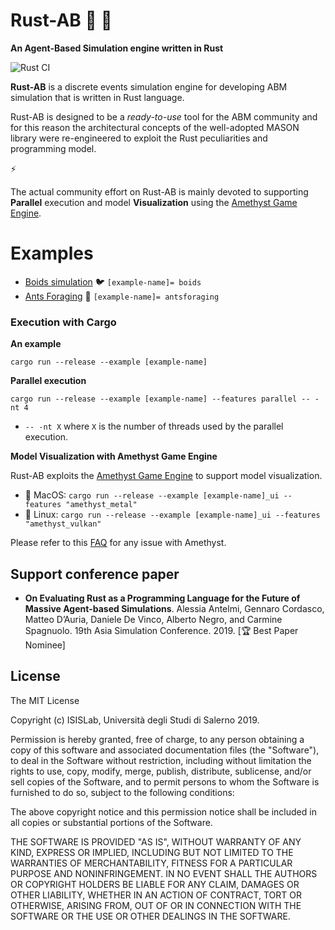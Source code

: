 # Rust-AB 🚀 🤖
**An Agent-Based Simulation engine written in Rust**
 
![Rust CI](https://github.com/spagnuolocarmine/rust-ab/workflows/Rust%20CI/badge.svg)

**Rust-AB** is a discrete events simulation engine for developing ABM simulation that is written in Rust language. 

Rust-AB is designed to be a _ready-to-use_ tool for the ABM community and for this reason the architectural concepts of the well-adopted MASON library were re-engineered to exploit the Rust peculiarities and programming model.

:zap: 

The actual community effort on Rust-AB is mainly devoted to supporting **Parallel** execution and model **Visualization** using the [Amethyst Game Engine](https://amethyst.rs).

# Examples
- [Boids simulation](https://github.com/spagnuolocarmine/rust-ab/tree/master/examples/boids) :bird: ```[example-name]= boids```
- [Ants  Foraging](https://github.com/spagnuolocarmine/rust-ab/tree/master/examples/antsforaging) :ant: ```[example-name]= antsforaging```

### Execution with Cargo

**An example**

```cargo run --release --example [example-name] ``` 

**Parallel execution**

```cargo run --release --example [example-name] --features parallel -- -nt 4```
- ```-- -nt X``` where ```X``` is the number of threads used by the parallel execution.

**Model Visualization with Amethyst Game Engine**

Rust-AB exploits the [Amethyst Game Engine](https://amethyst.rs) to support model visualization.

 - :apple: MacOS: ```cargo run --release --example [example-name]_ui --features "amethyst_metal"```  
 - :penguin: Linux: ```cargo run --release --example [example-name]_ui --features "amethyst_vulkan"```

Please refer to this [FAQ]() for any issue with Amethyst.
 
 
<!--
## Boids Simulation Example

The Boids model by C. Raynolds, 1986, is a steering behavior ABM for autonomous agents, which simulates the flocking behavior of birds. The agent behavior is derived by a linear combination of three independent rules: _Separation_: steer in order to avoid crowding local flockmates; _Alignment_: steer towards the average heading of local flockmates; _Cohesion_: steer to move towards the average position (center of mass) of local flockmates.

- Single core execution: ```cargo run --release --example boids```
- Multiple core execution: ```cargo run --release --example boids --features parallel -- --nt 4```

## Boids Simulation Example

The Boids model by C. Raynolds, 1986, is a steering behavior ABM for autonomous agents, which simulates the flocking behavior of birds. The agent behavior is derived by a linear combination of three independent rules: _Separation_: steer in order to avoid crowding local flockmates; _Alignment_: steer towards the average heading of local flockmates; _Cohesion_: steer to move towards the average position (center of mass) of local flockmates.


### Agent definition

A Rust-AB agent is a struct contains all the local agent data. For our exampel, we have to define a new struct named _Bird_ that emulate the concept of a bird in a flock. The struct definition, in Rust-AB, must implements the trait  _Agent_ and the traits _Eq_ and _Hash_. According to the model specification, each agent in each simulation time has to compute three steering rules according to its neighboring agents. For this reason, it will be placed in a Rust-AB _Field2D_, a bi-dimensional environment. Consequentially, the agent definition must implements the trait _Location2D_, and also the traits _Clone_ and _Copy_, instead of developing they can be automatically computed using the Rust macro ```#derive[(\_)]```.

The steering behavior model can be developed by storing the position of the agent in the previous time and in current time, the agent position can be modeled using a Rust-AB struct named _Real2D_. Furthermore, an unique identify is stored in the agent in order to easily develop the trait _Hash_. 

```rust
#[derive(Clone, Copy)]
pub struct Bird{
    pub id: u128,
    pub pos: Real2D,
    pub last_d: Real2D,
}
```

The agent logic is placed in the _step_ function, however, in order to develop more robust code, we designed agent logic using three sub-functions defined in the agent implementation. Listing _code2_ shows the agent implementation code. Lines 1-8 defines the object _Bird_, by providing the object constructor, and three functions: avoidance, cohesion, and consistency, corresponding to the steering model rules. Each function takes as input parameter the reference to a vector of agents (the agent neighborhood) and returns a new Real2D, which is the force computed according to the neighbors. Moreover, lines 9-12 shows the code for implementing the trait _Location2D_ trait, which enables to place the agent in the _Field2D_ environment. Lines 13-20 shows the code for implementing the Rust traits _Hash_ and _Eq_, notice that in order to develop the Rust _Eq_ trait, it is needed to develop also the trait _PartialEq_, which is developed by exploiting the unique agent identifier.

Finally, the agent _step_ function is defined. Lines 21-39 shows the code of the agent logic, that enables to simulate the steering behavior of the model. The agent computes the neighboring agents (line 23) and using the sub-functions compute its new position. The computed position is used to update the status of the environment (line 37). Notice that in order to access to the simulation state, are used a particular Rust mechanism.

```rust
impl Bird {
    pub fn new(id: u128, pos: Real2D, last_d: Real2D) -> Self {
        Bird {id, pos, last_d}
    }
    pub fn avoidance (self, _vec: &Vec<Bird>) -> Real2D {..}
    pub fn cohesion (self, _vec: &Vec<Bird>) -> Real2D {..}
    pub fn consistency (self, _vec: &Vec<Bird>) -> Real2D {..}
 }
impl Location2D<Real2D> for Bird {
    fn get_location(self) -> Real2D { self.pos }
    fn set_location(&mut self, loc: Real2D) { self.pos = loc; }
}
impl Hash for Bird {
    fn hash<H>(&self, state: &mut H) where H: Hasher,
    { state.write_u128(self.id); state.finish();}
}
impl Eq for Bird {}
impl PartialEq for Bird {
    fn eq(&self, other: &Bird) -> bool {self.id == other.id}
}
impl Agent for Bird {
    fn step(&mut self) {
        let vec = GLOBAL_STATE.lock().unwrap().field1.get_neighbors_within_distance(self.pos,10.0);
        let avoid = self.avoidance(&vec);
        let cohe  = self.cohesion(&vec);
        let rand  = self.randomness();
        let cons  = self.consistency(&vec);
        let mom   = self.last_d;
        let mut dx = COHESION*cohe.x + AVOIDANCE*avoid.x + CONSISTENCY*cons.x + RANDOMNESS*rand.x + MOMENTUM*mom.x;
        let mut dy = COHESION*cohe.y + AVOIDANCE*avoid.y + CONSISTENCY*cons.y + RANDOMNESS*rand.y + MOMENTUM*mom.y;
        let dis = (dx*dx + dy*dy).sqrt();
        if dis > 0.0 { dx = dx/dis*JUMP; dy = dy/dis*JUMP;}
        let _lastd = Real2D {x: dx, y:dy};
        let loc_x = toroidal_transform(self.pos.x + dx, WIDTH);
        let loc_y = toroidal_transform(self.pos.y + dy, HEIGHT);
        self.pos = Real2D{x: loc_x, y: loc_y};
        GLOBAL_STATE.lock().unwrap().field1.set_object_location(*self, Real2D{x: loc_x, y: loc_y});
    }
}
```

### Model definition

Rust-AB simulation comprises several fields definitions and state variables, that must be placed in a struct (the simulation state). We define the Boids simulation state by declaring a new struct named _State_. 

According to the model and the agent definition, we designed the agents interactions using the _Field2D_ environment, for this reason the state struct contains only a _Field2D_ declaration. Moreover, the Rust memory model does not allow the programmer to share data across several functions invocations. To access the simulation state inside the agent _step_ function, we have to declare the _State_ instance as a global variable, and exploit a semaphore (or mutex) to safely read it. Notice that  the _State_ struct  needs to be  initialized at running time using the macro ```lazy_static!``` (line 8-10).

```rust
pub struct State{
    pub field1: Field2D<Bird>,
}
impl State {
    pub fn new(w: f64, h: f64, d: f64, t: bool) -> State { State {field1: Field2D::new(w, h, d, t),}}
}
//Global variables definition
lazy_static! {
    static  ref GLOBAL_STATE: Mutex<State> = Mutex::new(State::new(WIDTH, HEIGTH, DISCRETIZATION, TOROIDAL));
}
```


Finally, the  main simulation function is defined. At line 2 a new Rust-AB _Schedule_ is defined, while from line 3 to 11 are randomly initialized a number of agents, placed in the _Field2D_ (line 9), and scheduled using the _schedule_repeating_ method (line 10). At line 12 the schedule step is called for a certain number of times.

```rust
fn main() {
    let mut schedule: Schedule<Bird> = Schedule::new();
    let mut rng = rand::thread_rng();
    for bird_id in 0..NUM_AGENT{
        let r1: f64 = rng.gen();
        let r2: f64 = rng.gen();
        let last_d = Real2D {x: 0.0, y: 0.0};
        let bird = Bird::new(bird_id, Real2D{x: WIDTH*r1, y: HEIGTH*r2},last_d);
        GLOBAL_STATE.lock().unwrap().field1.set_object_location(bird,bird.pos);
        schedule.schedule_repeating(bird,0.0,0);
    }
    for _ in 1..STEP{ schedule.step(); }
}
```
-->
## Support conference paper

- __On Evaluating Rust as a Programming Language for the Future of Massive Agent-based Simulations__. Alessia Antelmi, Gennaro Cordasco, Matteo D’Auria, Daniele De Vinco, Alberto Negro, and Carmine Spagnuolo. 19th Asia Simulation Conference. 2019. [:trophy: Best Paper Nominee]
## License

The MIT License

Copyright (c) ISISLab, Università degli Studi di Salerno 2019.

Permission is hereby granted, free of charge, to any person obtaining a copy
of this software and associated documentation files (the "Software"), to deal
in the Software without restriction, including without limitation the rights
to use, copy, modify, merge, publish, distribute, sublicense, and/or sell
copies of the Software, and to permit persons to whom the Software is
furnished to do so, subject to the following conditions:

The above copyright notice and this permission notice shall be included in
all copies or substantial portions of the Software.

THE SOFTWARE IS PROVIDED "AS IS", WITHOUT WARRANTY OF ANY KIND, EXPRESS OR
IMPLIED, INCLUDING BUT NOT LIMITED TO THE WARRANTIES OF MERCHANTABILITY,
FITNESS FOR A PARTICULAR PURPOSE AND NONINFRINGEMENT. IN NO EVENT SHALL THE
AUTHORS OR COPYRIGHT HOLDERS BE LIABLE FOR ANY CLAIM, DAMAGES OR OTHER
LIABILITY, WHETHER IN AN ACTION OF CONTRACT, TORT OR OTHERWISE, ARISING FROM,
OUT OF OR IN CONNECTION WITH THE SOFTWARE OR THE USE OR OTHER DEALINGS IN
THE SOFTWARE.
